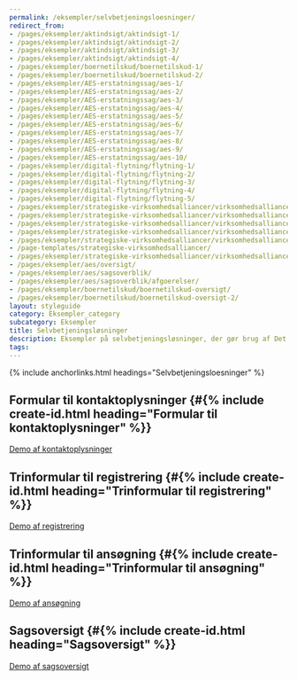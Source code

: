 ```yaml
---
permalink: /eksempler/selvbetjeningsloesninger/
redirect_from:
- /pages/eksempler/aktindsigt/aktindsigt-1/
- /pages/eksempler/aktindsigt/aktindsigt-2/
- /pages/eksempler/aktindsigt/aktindsigt-3/
- /pages/eksempler/aktindsigt/aktindsigt-4/
- /pages/eksempler/boernetilskud/boernetilskud-1/
- /pages/eksempler/boernetilskud/boernetilskud-2/
- /pages/eksempler/AES-erstatningssag/aes-1/
- /pages/eksempler/AES-erstatningssag/aes-2/
- /pages/eksempler/AES-erstatningssag/aes-3/
- /pages/eksempler/AES-erstatningssag/aes-4/
- /pages/eksempler/AES-erstatningssag/aes-5/
- /pages/eksempler/AES-erstatningssag/aes-6/
- /pages/eksempler/AES-erstatningssag/aes-7/
- /pages/eksempler/AES-erstatningssag/aes-8/
- /pages/eksempler/AES-erstatningssag/aes-9/
- /pages/eksempler/AES-erstatningssag/aes-10/
- /pages/eksempler/digital-flytning/flytning-1/
- /pages/eksempler/digital-flytning/flytning-2/
- /pages/eksempler/digital-flytning/flytning-3/
- /pages/eksempler/digital-flytning/flytning-4/
- /pages/eksempler/digital-flytning/flytning-5/
- /pages/eksempler/strategiske-virksomhedsalliancer/virksomhedsalliancer-1/
- /pages/eksempler/strategiske-virksomhedsalliancer/virksomhedsalliancer-2/
- /pages/eksempler/strategiske-virksomhedsalliancer/virksomhedsalliancer-3/
- /pages/eksempler/strategiske-virksomhedsalliancer/virksomhedsalliancer-4/
- /pages/eksempler/strategiske-virksomhedsalliancer/virksomhedsalliancer-5/
- /page-templates/strategiske-virksomhedsalliancer/
- /pages/eksempler/strategiske-virksomhedsalliancer/virksomhedsalliancer-6/
- /pages/eksempler/aes/oversigt/
- /pages/eksempler/aes/sagsoverblik/
- /pages/eksempler/aes/sagsoverblik/afgoerelser/
- /pages/eksempler/boernetilskud/boernetilskud-oversigt/
- /pages/eksempler/boernetilskud/boernetilskud-oversigt-2/
layout: styleguide
category: Eksempler_category
subcategory: Eksempler
title: Selvbetjeningsløsninger
description: Eksempler på selvbetjeningsløsninger, der gør brug af Det Fælles Designsystem
tags:
---
```


{% include anchorlinks.html headings="Selvbetjeningsloesninger" %}

## Formular til kontaktoplysninger {#{% include create-id.html heading="Formular til kontaktoplysninger" %}}

<div class="row screenshot-gallery d-none">
  <div class="col-12 col-sm-6 col-md-4 mb-6">
    <a href="{{ site.baseurl }}/pages/eksempler/formular-til-kontaktoplysninger/formular-1/?r=/eksempler/selvbetjeningsloesninger/%23formularkontaktoplysninger" title="Formular til kontaktoplysninger, 1. side: Oplysninger om dig" class="screenshot d-block"></a>
  </div>
  <div class="col-12 col-sm-6 col-md-4 mb-6">
    <a href="{{ site.baseurl }}/pages/eksempler/formular-til-kontaktoplysninger/formular-2/?r=/eksempler/selvbetjeningsloesninger/%23formularkontaktoplysninger" title="Formular til kontaktoplysninger, 2. side: Bekræft oplysninger" class="screenshot d-block"></a>
  </div>
  <div class="col-12 col-sm-6 col-md-4 mb-6">
    <a href="{{ site.baseurl }}/pages/eksempler/formular-til-kontaktoplysninger/formular-3/?r=/eksempler/selvbetjeningsloesninger/%23formularkontaktoplysninger" title="Formular til kontaktoplysninger, 3. side: Kvittering" class="screenshot d-block"></a>
  </div>
</div>
<p class="mt-0">
  <a class="button button-secondary" href="{{ site.baseurl }}/pages/eksempler/formular-til-kontaktoplysninger/formular-1/?r=/eksempler/selvbetjeningsloesninger/%23formularkontaktoplysninger">Demo af kontaktoplysninger</a>
</p>

## Trinformular til registrering {#{% include create-id.html heading="Trinformular til registrering" %}}

<div class="row screenshot-gallery d-none">
  <div class="col-12 col-sm-6 col-md-4 mb-6">
    <a href="{{ site.baseurl }}/pages/eksempler/trinformular-til-registrering/registrering-1/?r=/eksempler/selvbetjeningsloesninger/%23trinformularregistrering" title="Trinformular til registrering, 1. side: Vælg personer" class="screenshot d-block"></a>
  </div>
  <div class="col-12 col-sm-6 col-md-4 mb-6">
    <a href="{{ site.baseurl }}/pages/eksempler/trinformular-til-registrering/registrering-2/?r=/eksempler/selvbetjeningsloesninger/%23trinformularregistrering" title="Trinformular til registrering, 2. side: Vælg noget mere" class="screenshot d-block"></a>
  </div>
  <div class="col-12 col-sm-6 col-md-4 mb-6">
    <a href="{{ site.baseurl }}/pages/eksempler/trinformular-til-registrering/registrering-3/?r=/eksempler/selvbetjeningsloesninger/%23trinformularregistrering" title="Trinformular til registrering, 3. side: Vedhæft dokumenter" class="screenshot d-block"></a>
  </div>
  <div class="col-12 col-sm-6 col-md-4 mb-6">
    <a href="{{ site.baseurl }}/pages/eksempler/trinformular-til-registrering/registrering-4/?r=/eksempler/selvbetjeningsloesninger/%23trinformularregistrering" title="Trinformular til registrering, 4. side: Tidligere registrering" class="screenshot d-block"></a>
  </div>
  <div class="col-12 col-sm-6 col-md-4 mb-6">
    <a href="{{ site.baseurl }}/pages/eksempler/trinformular-til-registrering/registrering-5/?r=/eksempler/selvbetjeningsloesninger/%23trinformularregistrering" title="Trinformular til registrering, 5. side: Kontaktoplysninger" class="screenshot d-block"></a>
  </div>
  <div class="col-12 col-sm-6 col-md-4 mb-6">
    <a href="{{ site.baseurl }}/pages/eksempler/trinformular-til-registrering/registrering-6/?r=/eksempler/selvbetjeningsloesninger/%23trinformularregistrering" title="Trinformular til registrering, 6. side: Opsummering" class="screenshot d-block"></a>
  </div>
  <div class="col-12 col-sm-6 col-md-4 mb-6">
    <a href="{{ site.baseurl }}/pages/eksempler/trinformular-til-registrering/registrering-7/?r=/eksempler/selvbetjeningsloesninger/%23trinformularregistrering" title="Trinformular til registrering, 7. side: Kvittering" class="screenshot d-block"></a>
  </div>
</div>
<p class="mt-0">
  <a class="button button-secondary" href="{{ site.baseurl }}/pages/eksempler/trinformular-til-registrering/registrering-1/?r=/eksempler/selvbetjeningsloesninger/%23trinformularregistrering">Demo af registrering</a>
</p>

## Trinformular til ansøgning {#{% include create-id.html heading="Trinformular til ansøgning" %}}

<div class="row screenshot-gallery d-none">
  <div class="col-12 col-sm-6 col-md-4 mb-6">
    <a href="{{ site.baseurl }}/pages/eksempler/trinformular-til-ansoegning/ansoegning-1/?r=/eksempler/selvbetjeningsloesninger/%23trinformularansoegning" title="Trinformular til ansøgning, 1. side: Oplysninger om ansøger" class="screenshot d-block"></a>
  </div>
  <div class="col-12 col-sm-6 col-md-4 mb-6">
    <a href="{{ site.baseurl }}/pages/eksempler/trinformular-til-ansoegning/ansoegning-2/?r=/eksempler/selvbetjeningsloesninger/%23trinformularansoegning" title="Trinformular til ansøgning, 2. side: Kontaktoplysninger" class="screenshot d-block"></a>
  </div>
  <div class="col-12 col-sm-6 col-md-4 mb-6">
    <a href="{{ site.baseurl }}/pages/eksempler/trinformular-til-ansoegning/ansoegning-3/?r=/eksempler/selvbetjeningsloesninger/%23trinformularansoegning" title="Trinformular til ansøgning, 3. side: Ansøgningens type" class="screenshot d-block"></a>
  </div>
  <div class="col-12 col-sm-6 col-md-4 mb-6">
    <a href="{{ site.baseurl }}/pages/eksempler/trinformular-til-ansoegning/ansoegning-4/?r=/eksempler/selvbetjeningsloesninger/%23trinformularansoegning" title="Trinformular til ansøgning, 4. side: Tilføj dokumentation" class="screenshot d-block"></a>
  </div>
  <div class="col-12 col-sm-6 col-md-4 mb-6">
    <a href="{{ site.baseurl }}/pages/eksempler/trinformular-til-ansoegning/ansoegning-5/?r=/eksempler/selvbetjeningsloesninger/%23trinformularansoegning" title="Trinformular til ansøgning, 5. side: Opsummering" class="screenshot d-block"></a>
  </div>
  <div class="col-12 col-sm-6 col-md-4 mb-6">
    <a href="{{ site.baseurl }}/pages/eksempler/trinformular-til-ansoegning/ansoegning-6/?r=/eksempler/selvbetjeningsloesninger/%23trinformularansoegning" title="Trinformular til ansøgning, 6. side: Kvittering" class="screenshot d-block"></a>
  </div>
</div>
<p class="mt-0">
  <a class="button button-secondary" href="{{ site.baseurl }}/pages/eksempler/trinformular-til-ansoegning/ansoegning-1/?r=/eksempler/selvbetjeningsloesninger/%23trinformularansoegning">Demo af ansøgning</a>
</p>

## Sagsoversigt {#{% include create-id.html heading="Sagsoversigt" %}}

<div class="row screenshot-gallery d-none">
  <div class="col-12 col-sm-6 col-md-4 mb-6">
    <a href="{{ site.baseurl }}/pages/eksempler/sagsoversigt/find-sag/?r=/eksempler/selvbetjeningsloesninger/%23sagsoversigt" title="Sagsoversigt, 1. side: Find sag" class="screenshot d-block"></a>
  </div>
  <div class="col-12 col-sm-6 col-md-4 mb-6">
    <a href="{{ site.baseurl }}/pages/eksempler/sagsoversigt/find-sag/sagsnr-123456789/?r=/eksempler/selvbetjeningsloesninger/%23sagsoversigt" title="Sagsoversigt, 2. side: Sagsnr. 123456789" class="screenshot d-block"></a>
  </div>
  <div class="col-12 col-sm-6 col-md-4 mb-6">
    <a href="{{ site.baseurl }}/pages/eksempler/sagsoversigt/find-sag/sagsnr-123456789/afgoerelser/?r=/eksempler/selvbetjeningsloesninger/%23sagsoversigt" title="Sagsoversigt, 3. side: Afgørelser" class="screenshot d-block"></a>
  </div>
</div>
<p class="mt-0">
  <a class="button button-secondary" href="{{ site.baseurl }}/pages/eksempler/sagsoversigt/find-sag/?r=/eksempler/selvbetjeningsloesninger/%23sagsoversigt">Demo af sagsoversigt</a>
</p>